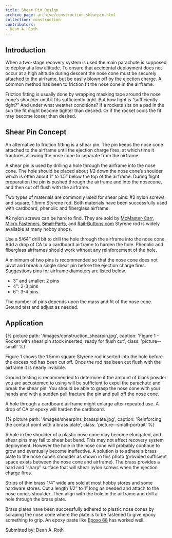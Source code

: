 ```yaml
---
title: Shear Pin Design
archive_page: archive/construction_shearpin.html
collection: construction
contributors:
- Dean A. Roth
---
```

## Introduction

When a two-stage recovery system is used the main parachute is supposed to deploy at a low altitude.
To ensure that accidental deployment does not occur at a high altitude during descent the nose cone must be securely attached to the airframe, but be easily blown off by the ejection charge.
A common method has been to friction fit the nose cone in the airframe.

Friction fitting is usually done by wrapping masking tape around the nose cone’s shoulder until it fits sufficiently tight.
But how tight is “sufficiently tight?”
And under what weather conditions?
If a rockets sits on a pad in the sun the fit might become tighter than desired.
Or if the rocket cools the fit may become looser than desired.

## Shear Pin Concept

An alternative to friction fitting is a shear pin.
The pin keeps the nose cone attached to the airframe until the ejection charge fires, at which time it fractures allowing the nose cone to separate from the airframe.

A shear pin is used by drilling a hole through the airframe into the nose cone.
The hole should be placed about 1/2 down the nose cone’s shoulder, which is often about 1” to 1.5” below the top of the airframe.
During flight preparation the pin is pushed through the airframe and into the nosecone, and then cut off flush with the airframe.

Two types of materials are commonly used for shear pins: #2 nylon screws and square, 1.5mm Styrene rod.
Both materials have been successfully used with cardboard, phenolic and fiberglass airframe.

\#2 nylon screws can be hard to find.
They are sold by [McMaster-Carr][1], [Micro Fasteners][2], ~~[Small Parts][2]~~, and [Rail-Buttons.com][4]
Styrene rod is widely available at many hobby shops.

Use a 5/64” drill bit to drill the hole through the airframe into the nose cone.
Add a drop of CA to a cardboard airframe to harden the hole.
Phenolic and fiberglass airframes should work without any reinforcement of the hole.

A minimum of two pins is recommended so that the nose cone does not pivot and break a single shear pin before the ejection charge fires.
Suggestions pins for airframe diameters are listed below.

- 3" and smaller: 2 pins
- 4": 2-3 pins
- 6": 3-4 pins

The number of pins depends upon the mass and fit of the nose cone.
Ground test and adjust as needed.

## Application

{% picture path: '/images/construction_shearpin.jpg', caption: 'Figure 1 - Rocket with shear pin stock inserted, ready for flush cut', class: 'picture--small' %}

Figure 1 shows the 1.5mm square Styrene rod inserted into the hole before the excess rod has been cut off.
Once the rod has been cut flush with the airframe it is nearly invisible.

Ground testing is recommended to determine if the amount of black powder you are accustomed to using will be sufficient to expel the parachute and break the shear pin.
You should be able to grasp the nose cone with your hands and with a sudden pull fracture the pin and pull off the nose cone.

A hole through a cardboard airframe might enlarge after repeated use.
A drop of CA or epoxy will harden the cardboard.

{% picture path: '/images/shearpins_brassplate.jpg', caption: 'Reinforcing the contact point with a brass plate', class: 'picture--small-portrait' %}

A hole in the shoulder of a plastic nose cone may become elongated, and shear pins may fail to shear but bend.
This may not affect recovery system deployment.
However the hole in the nose cone will probably continue to grow and eventually become ineffective.
A solution is to adhere a brass plate to the nose cone’s shoulder as shown in this photo (provided sufficient space exists between the nose cone and airframe).
The brass provides a hard and “sharp” surface that will shear nylon screws when the ejection charge fires.

Strips of thin brass 1/4” wide are sold at most hobby stores and some hardware stores.
Cut a length 1/2” to 1” long as needed and attach to the nose cone’s shoulder.
Then align with the hole in the airframe and drill a hole through the brass plate.

Brass plates have been successfully adhered to plastic nose cones by scraping the nose cone where the plate is to be fastened to give epoxy something to grip.
An epoxy paste like [Epoxo 88][5] has worked well.

Submitted by: Dean A. Roth

[1]: http://www.mcmaster.com
[2]: https://www.microfasteners.com
[3]: http://www.small-parts.com
[4]: http://rail-buttons.com/shearpins.html
[5]: https://fascoepoxies.com/Fasco-Epoxo-88-Clear-Paste.html
